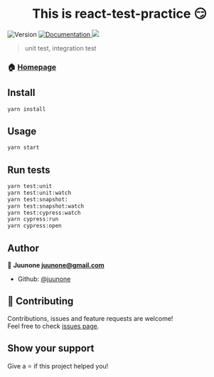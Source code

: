 <h1 align="center">This is react-test-practice 😏</h1>
<p>
  <img alt="Version" src="https://img.shields.io/badge/version-1.0.0-blue.svg?cacheSeconds=2592000" />
  <a href="https://github.com/juunone/react-test-pratice">
    <img alt="Documentation" src="https://img.shields.io/badge/documentation-yes-brightgreen.svg" target="_blank" />
  </a>
  <a href="https://travis-ci.com/juunone/react-test-practice">
    <img src="https://travis-ci.com/juunone/react-test-practice.svg?branch=master">
  </a>
</p>

> unit test, integration test

### 🏠 [Homepage](https://github.com/juunone/react-test-pratice)

## Install

```sh
yarn install
```

## Usage

```sh
yarn start
```

## Run tests

```sh
yarn test:unit
yarn test:unit:watch
yarn test:snapshot:
yarn test:snapshot:watch
yarn test:cypress:watch
yarn cypress:run
yarn cypress:open
```

## Author

👤 **Juunone <juunone@gmail.com>**

* Github: [@juunone](https://github.com/juunone)

## 🤝 Contributing

Contributions, issues and feature requests are welcome!<br />Feel free to check [issues page](https://github.com/juunone/react-test-pratice/issues).

## Show your support

Give a ⭐️ if this project helped you!
